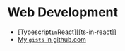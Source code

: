 # Web Development

- [Typescript` in `React][[ts-in-react]]
- [My `gists` in github.com](https://gist.github.com/langisor)
